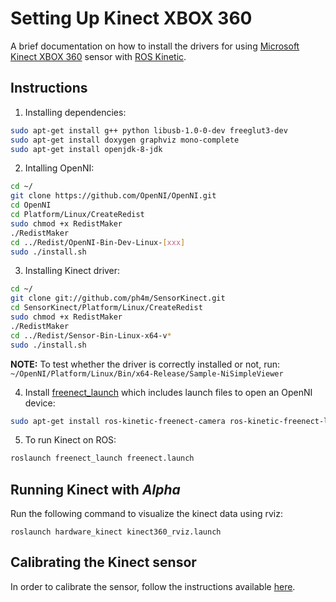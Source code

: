 # Setting Up Kinect XBOX 360

A brief documentation on how to install the drivers for using [Microsoft Kinect XBOX 360](https://en.wikipedia.org/wiki/Kinect) sensor with [ROS Kinetic](http://wiki.ros.org/kinetic).

## Instructions

1. Installing dependencies:
```bash
sudo apt-get install g++ python libusb-1.0-0-dev freeglut3-dev
sudo apt-get install doxygen graphviz mono-complete
sudo apt-get install openjdk-8-jdk
```

2. Intalling OpenNI:
```bash
cd ~/
git clone https://github.com/OpenNI/OpenNI.git
cd OpenNI
cd Platform/Linux/CreateRedist
sudo chmod +x RedistMaker
./RedistMaker
cd ../Redist/OpenNI-Bin-Dev-Linux-[xxx]
sudo ./install.sh
```

3. Installing Kinect driver:
```bash
cd ~/
git clone git://github.com/ph4m/SensorKinect.git
cd SensorKinect/Platform/Linux/CreateRedist
sudo chmod +x RedistMaker
./RedistMaker
cd ../Redist/Sensor-Bin-Linux-x64-v*
sudo ./install.sh
```

__NOTE:__ To test whether the driver is correctly installed or not, run: `~/OpenNI/Platform/Linux/Bin/x64-Release/Sample-NiSimpleViewer`

4. Install [freenect_launch](http://wiki.ros.org/freenect_launch) which includes launch files to open an OpenNI device:
```bash
sudo apt-get install ros-kinetic-freenect-camera ros-kinetic-freenect-launch
```
5. To run Kinect on ROS:
```bash
roslaunch freenect_launch freenect.launch
```

## Running Kinect with *Alpha*

Run the following command to visualize the kinect data using rviz:
```
roslaunch hardware_kinect kinect360_rviz.launch
```

## Calibrating the Kinect sensor

In order to calibrate the sensor, follow the instructions available [here](http://wiki.ros.org/openni_launch/Tutorials/IntrinsicCalibration).
